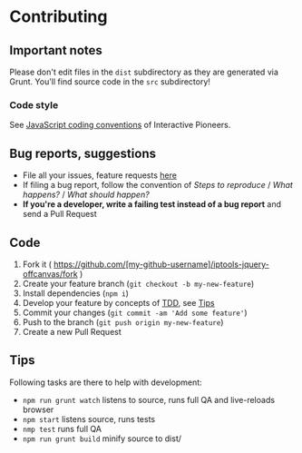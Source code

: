# Contributing

## Important notes
Please don't edit files in the `dist` subdirectory as they are generated via Grunt. You'll find source code in the `src` subdirectory!

### Code style
See [JavaScript coding conventions](http://conventions.interactive-pioneers.com/JavaScript) of Interactive Pioneers.

## Bug reports, suggestions

- File all your issues, feature requests [here](https://github.com/interactive-pioneers/iptools-jquery-offcanvas/issues)
- If filing a bug report, follow the convention of _Steps to reproduce_ / _What happens?_ / _What should happen?_
- __If you're a developer, write a failing test instead of a bug report__ and send a Pull Request

## Code

1. Fork it ( https://github.com/[my-github-username]/iptools-jquery-offcanvas/fork )
2. Create your feature branch (`git checkout -b my-new-feature`)
3. Install dependencies (`npm i`)
4. Develop your feature by concepts of [TDD](http://en.wikipedia.org/wiki/Test-driven_development), see [Tips](#tips)
5. Commit your changes (`git commit -am 'Add some feature'`)
6. Push to the branch (`git push origin my-new-feature`)
7. Create a new Pull Request

## Tips

Following tasks are there to help with development:

- `npm run grunt watch` listens to source, runs full QA and live-reloads browser
- `npm start` listens source, runs tests
- `nmp test` runs full QA
- `npm run grunt build` minify source to dist/

